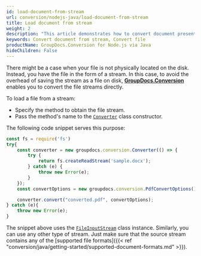 ```yaml
---
id: load-document-from-stream
url: conversion/nodejs-java/load-document-from-stream
title: Load document from stream
weight: 2
description: "This article demonstrates how to convert document presented as stream using GroupDocs.Conversion for Node.js via Java API."
keywords: Convert document from stream, Convert file
productName: GroupDocs.Conversion for Node.js via Java
hideChildren: False
---
```

There might be a case when your file is not physically located on the disk. Instead, you have the file in the form of a stream. In this case, to avoid the overhead of saving the stream as a file on disk, [**GroupDocs.Conversion**](https://products.groupdocs.com/conversion/java) enables you to convert the file streams directly.

To load a file from a stream:

*   Specify the method to obtain the file stream.
*   Pass the method's name to the [`Converter`](https://reference.groupdocs.com/java/conversion/com.groupdocs.conversion/Converter) class constructor.

The following code snippet serves this purpose:

```js
const fs = require('fs')
try{
    const converter = new groupdocs.conversion.Converter(() => {
        try {
            return fs.createReadStream('sample.docx');
        } catch (e) {
            throw new Error(e);
        }
    });
    const convertOptions = new groupdocs.conversion.PdfConvertOptions();

    converter.convert("converted.pdf", convertOptions);
} catch (e){
    throw new Error(e);
}
```

The snippet above uses the [`FileInputStream`](https://docs.oracle.com/javase/8/docs/api/java/io/FileInputStream.html) class instance. Similarly, you can use any other type of stream. Just make sure that the source stream contains any of the [supported file formats]({{< ref "conversion/java/getting-started/supported-document-formats.md" >}}).
